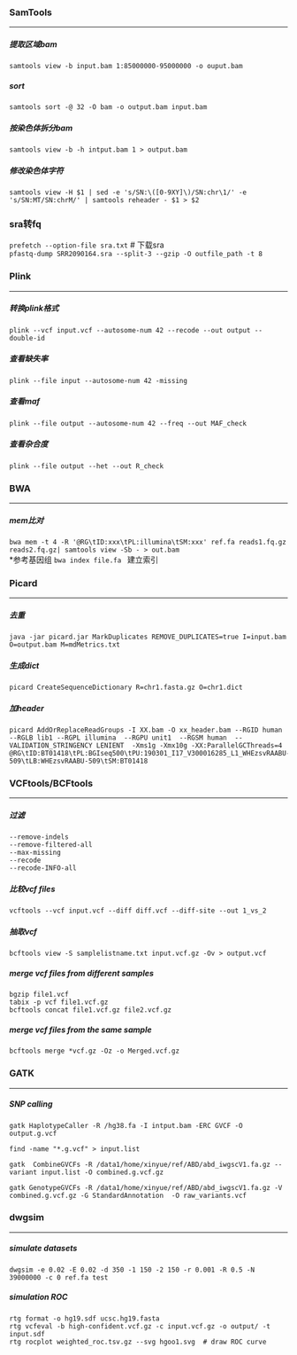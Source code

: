 ### **SamTools**
***
##### 提取区域bam
```samtools view -b input.bam 1:85000000-95000000 -o ouput.bam  ```
##### sort
```samtools sort -@ 32 -O bam -o output.bam input.bam```
##### 按染色体拆分bam
```samtools view -b -h intput.bam 1 > output.bam ```
##### 修改染色体字符
```samtools view -H $1 | sed -e 's/SN:\([0-9XY]\)/SN:chr\1/' -e 's/SN:MT/SN:chrM/' | samtools reheader - $1 > $2```

### **sra转fq**
```prefetch --option-file sra.txt```  # 下载sra <br>
```pfastq-dump SRR2090164.sra --split-3 --gzip -O outfile_path -t 8 ``` 

### **Plink**
***
##### 转换plink格式
```plink --vcf input.vcf --autosome-num 42 --recode --out output --double-id```
##### 查看缺失率
```plink --file input --autosome-num 42 -missing```
##### 查看maf
```plink --file output --autosome-num 42 --freq --out MAF_check```
##### 查看杂合度
```plink --file output --het --out R_check```

### **BWA**
***
##### mem比对
```bwa mem -t 4 -R '@RG\tID:xxx\tPL:illumina\tSM:xxx' ref.fa reads1.fq.gz reads2.fq.gz| samtools view -Sb - > out.bam```
<br>
*参考基因组  ```bwa index file.fa ``` 建立索引

### **Picard**
***
##### 去重
```java -jar picard.jar MarkDuplicates REMOVE_DUPLICATES=true I=input.bam O=output.bam M=mdMetrics.txt ```
##### 生成dict
```picard CreateSequenceDictionary R=chr1.fasta.gz O=chr1.dict ```
##### 加header
```
picard AddOrReplaceReadGroups -I XX.bam -O xx_header.bam --RGID human --RGLB lib1 --RGPL illumina  --RGPU unit1  --RGSM human  --VALIDATION_STRINGENCY LENIENT  -Xms1g -Xmx10g -XX:ParallelGCThreads=4
@RG\tID:BT01418\tPL:BGIseq500\tPU:190301_I17_V300016285_L1_WHEzsvRAABU-509\tLB:WHEzsvRAABU-509\tSM:BT01418
```

### **VCFtools/BCFtools**
***
##### 过滤
```
--remove-indels             
--remove-filtered-all 
--max-missing 
--recode
--recode-INFO-all 
```
##### 比较vcf files
```vcftools --vcf input.vcf --diff diff.vcf --diff-site --out 1_vs_2```
##### 抽取vcf
```bcftools view -S samplelistname.txt input.vcf.gz -Ov > output.vcf```
##### merge vcf files from different samples
```
bgzip file1.vcf 
tabix -p vcf file1.vcf.gz
bcftools concat file1.vcf.gz file2.vcf.gz 
```
##### merge vcf files from  the same sample
```bcftools merge *vcf.gz -Oz -o Merged.vcf.gz```

### **GATK**
***
##### SNP calling
```
gatk HaplotypeCaller -R /hg38.fa -I intput.bam -ERC GVCF -O output.g.vcf 

find -name "*.g.vcf" > input.list

gatk  CombineGVCFs -R /data1/home/xinyue/ref/ABD/abd_iwgscV1.fa.gz --variant input.list -O combined.g.vcf.gz 

gatk GenotypeGVCFs -R /data1/home/xinyue/ref/ABD/abd_iwgscV1.fa.gz -V combined.g.vcf.gz -G StandardAnnotation  -O raw_variants.vcf
```

### **dwgsim** 
***
##### simulate  datasets
```dwgsim -e 0.02 -E 0.02 -d 350 -1 150 -2 150 -r 0.001 -R 0.5 -N 39000000 -c 0 ref.fa test```

##### simulation ROC
``` 
rtg format -o hg19.sdf ucsc.hg19.fasta
rtg vcfeval -b high-confident.vcf.gz -c input.vcf.gz -o output/ -t input.sdf
rtg rocplot weighted_roc.tsv.gz --svg hgoo1.svg  # draw ROC curve 
```